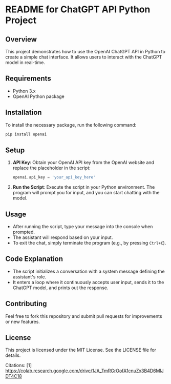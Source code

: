 # README for ChatGPT API Python Project

## Overview
This project demonstrates how to use the OpenAI ChatGPT API in Python to create a simple chat interface. It allows users to interact with the ChatGPT model in real-time.

## Requirements
- Python 3.x
- OpenAI Python package

## Installation
To install the necessary package, run the following command:

```bash
pip install openai
```

## Setup
1. **API Key**: Obtain your OpenAI API key from the OpenAI website and replace the placeholder in the script:
   ```python
   openai.api_key = 'your_api_key_here'
   ```

2. **Run the Script**: Execute the script in your Python environment. The program will prompt you for input, and you can start chatting with the model.

## Usage
- After running the script, type your message into the console when prompted.
- The assistant will respond based on your input.
- To exit the chat, simply terminate the program (e.g., by pressing `Ctrl+C`).

## Code Explanation
- The script initializes a conversation with a system message defining the assistant's role.
- It enters a loop where it continuously accepts user input, sends it to the ChatGPT model, and prints out the response.

## Contributing
Feel free to fork this repository and submit pull requests for improvements or new features.

## License
This project is licensed under the MIT License. See the LICENSE file for details.

Citations:
[1] https://colab.research.google.com/drive/1JA_TmRGrOofA1cnuZx3B4D6MlJDT4C18
